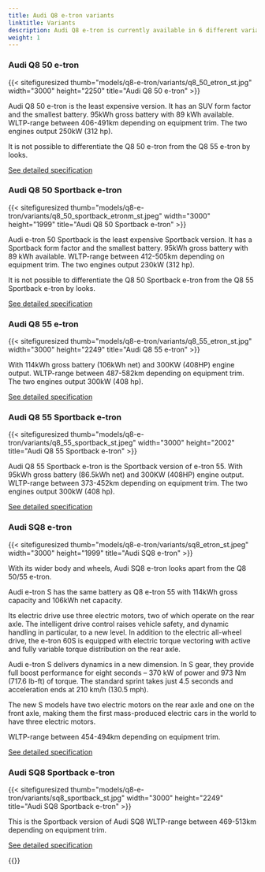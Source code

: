 ```yaml
---
title: Audi Q8 e-tron variants
linktitle: Variants
description: Audi Q8 e-tron is currently available in 6 different variants. Here you find which are available.
weight: 1
---
```

<!-- markdownlint-disable MD033 -->
### Audi Q8 50 e-tron

{{< sitefiguresized thumb="models/q8-e-tron/variants/q8_50_etron_st.jpg" width="3000" height="2250" title="Audi Q8 50 e-tron" >}}

Audi Q8 50 e-tron is the least expensive version. It has an SUV form factor and the smallest battery.
95kWh gross battery with 89 kWh available. WLTP-range between 406-491km depending on equipment trim. The two engines output 250kW (312 hp).

It is not possible to differentiate the Q8 50 e-tron from the Q8 55 e-tron by looks.

[See detailed specification](../specifications/#audi-q8-50-e-tron)

### Audi Q8 50 Sportback e-tron

{{< sitefiguresized thumb="models/q8-e-tron/variants/q8_50_sportback_etronm_st.jpeg" width="3000" height="1999" title="Audi Q8 50 Sportback e-tron" >}}

Audi e-tron 50 Sportback is the least expensive Sportback version. It has a Sportback form factor and the smallest battery.
95kWh gross battery with 89 kWh available. WLTP-range between 412-505km depending on equipment trim. The two engines output 230kW (312 hp).

It is not possible to differentiate the Q8 50 Sportback e-tron from the Q8 55 Sportback e-tron by looks.

[See detailed specification](../specifications/#audi-q8-50-sportback-e-tron)

### Audi Q8 55 e-tron

{{< sitefiguresized thumb="models/q8-e-tron/variants/q8_55_etron_st.jpg" width="3000" height="2249" title="Audi Q8 55 e-tron" >}}

With 114kWh gross battery (106kWh net) and 300KW (408HP) engine output.
WLTP-range between 487-582km depending on equipment trim. The two engines output 300kW (408 hp).

[See detailed specification](../specifications/#audi-q8-55-e-tron)

### Audi Q8 55 Sportback e-tron

{{< sitefiguresized thumb="models/q8-e-tron/variants/q8_55_sportback_st.jpeg" width="3000" height="2002" title="Audi Q8 55 Sportback e-tron" >}}

Audi Q8 55 Sportback e-tron is the Sportback version of e-tron 55. With 95kWh gross battery (86.5kWh net) and 300KW (408HP) engine output.
WLTP-range between 373-452km depending on equipment trim. The two engines output 300kW (408 hp).

[See detailed specification](../specifications/#audi-Q8-55-sportback-e-tron)

### Audi SQ8 e-tron 

{{< sitefiguresized thumb="models/q8-e-tron/variants/sq8_etron_st.jpeg" width="3000" height="1999" title="Audi SQ8 e-tron" >}}

With its wider body and wheels, Audi SQ8 e-tron looks apart from the Q8 50/55 e-tron.

Audi e-tron S has the same battery as Q8 e-tron 55 with 114kWh gross capacity and 106kWh net capacity.

Its electric drive use three electric motors, two of which operate on the rear axle. The intelligent drive control raises vehicle safety, and dynamic handling in particular, to a new level.
 In addition to the electric all-wheel drive, the e-tron 60S is equipped with electric torque vectoring with active and fully variable torque distribution on the rear axle.

Audi e-tron S delivers dynamics in a new dimension. In S gear, they provide full boost performance for eight seconds – 370 kW of power and 973 Nm (717.6 lb-ft) of torque.
The standard sprint takes just 4.5 seconds and acceleration ends at 210 km/h (130.5 mph).

The new S models have two electric motors on the rear axle and one on the front axle, making them the first mass-produced electric cars in the world to have three electric motors.

WLTP-range between 454-494km depending on equipment trim.

[See detailed specification](../specifications/#audi-sq8-e-tron)

### Audi SQ8 Sportback e-tron

{{< sitefiguresized thumb="models/q8-e-tron/variants/sq8_sportback_st.jpg" width="3000" height="2249" title="Audi SQ8 Sportback e-tron" >}}

This is the Sportback version of Audi SQ8 WLTP-range between 469-513km depending on equipment trim.

[See detailed specification](../specifications/#audi-sq8-sportback-e-tron)

{{<children description="true" />}}
